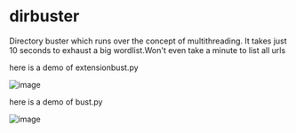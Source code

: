# dirbuster
Directory buster which runs over the concept of multithreading. It takes just 10 seconds to exhaust a big wordlist.Won't even take a minute to list all urls

here is a demo of extensionbust.py 


![image](https://user-images.githubusercontent.com/110147408/184570241-6d3d0849-0f96-4e5f-bb36-0c2a5f12e7d2.png)

here is a demo of bust.py

![image](https://user-images.githubusercontent.com/110147408/184570313-96dc5c1f-f7a3-4373-9420-4f93db6dd5ab.png)
